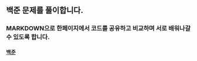 ## 백준 문제를 풀이합니다.

### MARKDOWN으로 한페이지에서 코드를 공유하고 비교하며 서로 배워나갈 수 있도록 합니다.

#### [백준](https://www.acmicpc.net/)